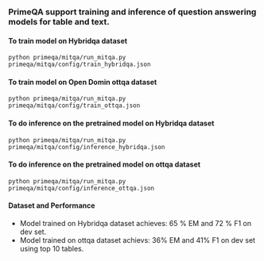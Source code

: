 ### PrimeQA support training and inference of question answering models for table and text.

#### To train model on Hybridqa dataset
```shell
python primeqa/mitqa/run_mitqa.py primeqa/mitqa/config/train_hybridqa.json
```

#### To train model on Open Domin ottqa dataset
```shell
python primeqa/mitqa/run_mitqa.py primeqa/mitqa/config/train_ottqa.json
```

#### To do inference on the pretrained model on Hybridqa dataset
```shell
python primeqa/mitqa/run_mitqa.py primeqa/mitqa/config/inference_hybridqa.json
```

#### To do inference on the pretrained model on ottqa dataset
```shell
python primeqa/mitqa/run_mitqa.py primeqa/mitqa/config/inference_ottqa.json
```

#### Dataset and Performance
- Model trained on Hybridqa dataset achieves: 65 % EM and 72 % F1 on dev set.
- Model trained on ottqa dataset achievs:  36% EM and 41% F1 on dev set using top 10 tables.
